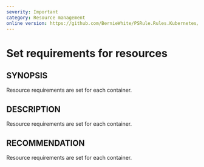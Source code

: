 ```yaml
---
severity: Important
category: Resource management
online version: https://github.com/BernieWhite/PSRule.Rules.Kubernetes/blob/master/docs/rules/en-US/Kubernetes.Pod.Resources.md
---
```


# Set requirements for resources

## SYNOPSIS

Resource requirements are set for each container.

## DESCRIPTION

Resource requirements are set for each container.

## RECOMMENDATION

Resource requirements are set for each container.
